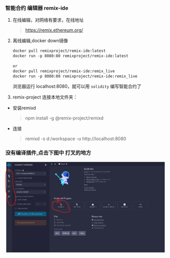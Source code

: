 ### 智能合约 编辑器  remix-ide

1. 在线编辑，对网络有要求，在线地址
    > https://remix.ethereum.org/  

2. 离线编辑,docker down镜像
    ```shell
    docker pull remixproject/remix-ide:latest
    docker run -p 8080:80 remixproject/remix-ide:latest

    or 
    docker pull remixproject/remix-ide:remix_live
    docker run -p 8080:80 remixproject/remix-ide:remix_live
    ```
    浏览器运行 localhost:8080，就可以用 `solidity` 编写智能合约了


3. remix-project 连接本地文件夹：

* 安装remixd 
    > npm install -g @remix-project/remixd
* 连接
    > remixd -s d:/workspace -u http://localhost:8080


### 没有编译插件,点击下图中 打叉的地方
![插件](/res/blockchain/remix_plugin.png)